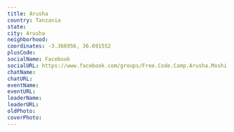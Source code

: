 ```yaml
---
title: Arusha
country: Tanzania
state: 
city: Arusha
neighborhood: 
coordinates: -3.366956, 36.691552
plusCode:
socialName: Facebook
socialURL: https://www.facebook.com/groups/Free.Code.Camp.Arusha.Moshi
chatName:
chatURL:
eventName:
eventURL:
leaderName:
leaderURL:
oldPhoto: 
coverPhoto:
---
```

